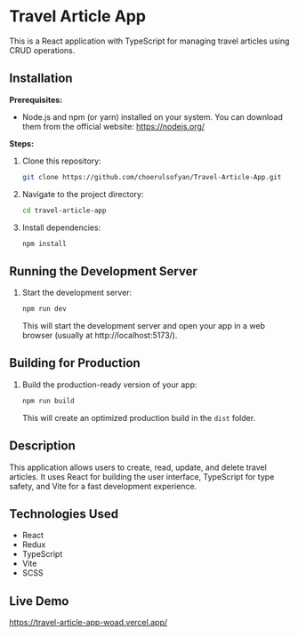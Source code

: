 # Travel Article App

This is a React application with TypeScript for managing travel articles using CRUD operations.

## Installation

**Prerequisites:**

- Node.js and npm (or yarn) installed on your system. You can download them from the official website: https://nodejs.org/

**Steps:**

1. Clone this repository:

    ```bash
    git clone https://github.com/choerulsofyan/Travel-Article-App.git
    ```

2. Navigate to the project directory:

    ```bash
    cd travel-article-app
    ```

3. Install dependencies:

    ```bash
    npm install
    ```

## Running the Development Server

1. Start the development server:

    ```bash
    npm run dev
    ```

    This will start the development server and open your app in a web browser (usually at http://localhost:5173/).

## Building for Production

1. Build the production-ready version of your app:

    ```bash
    npm run build
    ```

    This will create an optimized production build in the `dist` folder.

## Description

This application allows users to create, read, update, and delete travel articles. It uses React for building the user interface, TypeScript for type safety, and Vite for a fast development experience.

## Technologies Used

- React
- Redux
- TypeScript
- Vite
- SCSS

## Live Demo

https://travel-article-app-woad.vercel.app/

